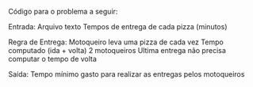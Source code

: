 Código para o problema a seguir:

Entrada:
Arquivo texto
Tempos de entrega de cada pizza (minutos)

Regra de Entrega:
Motoqueiro leva uma pizza de cada vez
Tempo computado (ida + volta)
2 motoqueiros
Ultima entrega não precisa computar o tempo de volta

Saída:
Tempo mínimo gasto para realizar as entregas pelos motoqueiros
